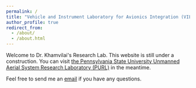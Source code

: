 ```yaml
---
permalink: /
title: "Vehicle and Instrument Laboratory for Avionics Integration (VILAI)"
author_profile: true
redirect_from: 
  - /about/
  - /about.html
---
```


Welcome to Dr. Khamvilai's Research Lab. This website is still under a construction. You can visit [the Pennsylvania State University Unmanned Aerial System Research Laboratory (PURL)](https://purl.psu.edu) in the meantime.

Feel free to send me an [email](mailto:thanakornkhamvilai@gmail.com) if you have any questions.